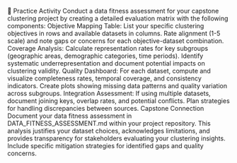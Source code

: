 🚀 Practice Activity
Conduct a data fitness assessment for your capstone clustering project by creating a detailed evaluation matrix with the following components:
Objective Mapping Table: List your specific clustering objectives in rows and available datasets in columns. Rate alignment (1-5 scale) and note gaps or concerns for each objective-dataset combination.
Coverage Analysis: Calculate representation rates for key subgroups (geographic areas, demographic categories, time periods). Identify systematic underrepresentation and document potential impacts on clustering validity.
Quality Dashboard: For each dataset, compute and visualize completeness rates, temporal coverage, and consistency indicators. Create plots showing missing data patterns and quality variation across subgroups.
Integration Assessment: If using multiple datasets, document joining keys, overlap rates, and potential conflicts. Plan strategies for handling discrepancies between sources.
Capstone Connection
Document your data fitness assessment in DATA_FITNESS_ASSESSMENT.md within your project repository. This analysis justifies your dataset choices, acknowledges limitations, and provides transparency for stakeholders evaluating your clustering insights. Include specific mitigation strategies for identified gaps and quality concerns.
